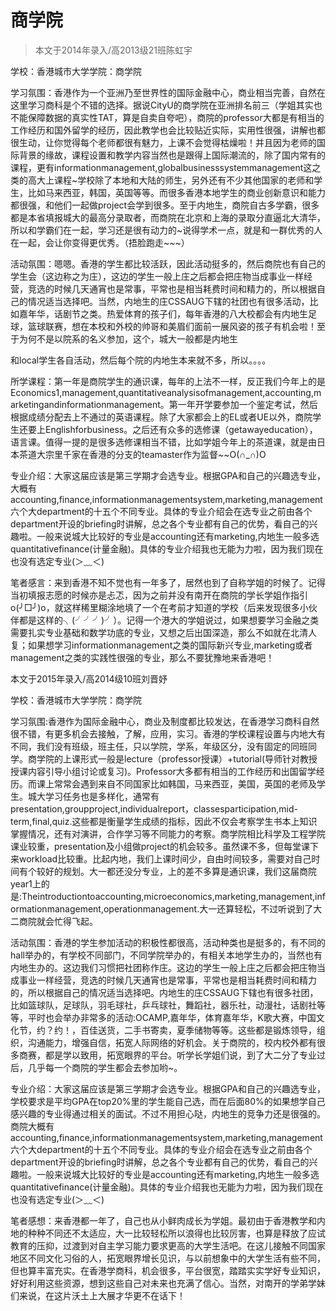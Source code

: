 
# 商学院  

> 本文于2014年录入/高2013级21班陈虹宇  

学校：香港城市大学学院：商学院

学习氛围：香港作为一个亚洲乃至世界性的国际金融中心，商业相当完善，自然在这里学习商科是个不错的选择。据说CityU的商学院在亚洲排名前三（学姐其实也不能保障数据的真实性TAT，算是自卖自夸吧），商院的professor大都是有相当的工作经历和国外留学的经历，因此教学也会比较贴近实际，实用性很强，讲解也都很生动，让你觉得每个老师都很有魅力，上课不会觉得枯燥啦！并且因为老师的国际背景的缘故，课程设置和教学内容当然也是跟得上国际潮流的，除了国内常有的课程，更有informationmanagement,globalbusinesssystemmanagement这之类的高大上课程~学校除了本地和大陆的师生，另外还有不少其他国家的老师和学生，比如马来西亚，韩国，英国等等。而很多香港本地学生的商业创新意识和能力都很强，和他们一起做project会学到很多。至于内地生，商院自古多学霸，很多都是本省填报城大的最高分录取者，而商院在北京和上海的录取分直逼北大清华，所以和学霸们在一起，学习还是很有动力的~说得学术一点，就是和一群优秀的人在一起，会让你变得更优秀。（捂脸跑走~~~）

活动氛围：嗯嗯。香港的学生都比较活跃，因此活动挺多的，然后商院也有自己的学生会（这边称之为庄），这边的学生一般上庄之后都会把庄物当成事业一样经营，竞选的时候几天通宵也是常事，平常也是相当耗费时间和精力的，所以根据自己的情况适当选择吧。当然，内地生的庄CSSAUG下辖的社团也有很多活动，比如嘉年华，话剧节之类。热爱体育的孩子们，每年香港的八大校都会有内地生足球，篮球联赛，想在本校和外校的帅哥和美眉们面前一展风姿的孩子有机会啦！至于为何不是以院系的名义参加，这个，城大一般都是内地生

和local学生各自活动，然后每个院的内地生本来就不多，所以。。。。

所学课程：第一年是商院学生的通识课，每年的上法不一样，反正我们今年上的是Economics1,management,quantitativeanalysisofmanagement,accounting,marketingandinformationmanagement。第一年开学要参加一个鉴定考试，然后根据成绩分配去上不通过的英语课程。除了大家都会上的EL或者UE以外，商院学生还要上Englishforbusiness。之后还有众多的选修课（getawayeducation），语言课。值得一提的是很多选修课相当不错，比如学姐今年上的茶道课，就是由日本茶道大宗里千家在香港的分支的teamaster作为监督~~O(∩_∩)O

专业介绍：大家这届应该是第三学期才会选专业。根据GPA和自己的兴趣选专业，大概有accounting,finance,informationmanagementsystem,marketing,management六个大department的十五个不同专业。具体的专业介绍会在选专业之前由各个department开设的briefing时讲解，总之各个专业都有自己的优势，看自己的兴趣啦。一般来说城大比较好的专业是accounting还有marketing,内地生一般多选quantitativefinance(计量金融)。具体的专业介绍我也无能为力啦，因为我们现在也没有选定专业(＞﹏＜)

笔者感言：来到香港不知不觉也有一年多了，居然也到了自称学姐的时候了。记得当初填报志愿的时候亦是忐忑，因为之前并没有南开在商院的学长学姐作指引o(╯□╯)o，就这样稀里糊涂地填了一个在考前才知道的学校（后来发现很多小伙伴都是这样的╮(╯╯╯)╯）。记得一个港大的学姐说过，如果想要学习金融之类需要扎实专业基础和数学功底的专业，又想之后出国深造，那么不如就在北清人复；如果想学习informationmanagement之类的国际新兴专业,marketing或者management之类的实践性很强的专业，那么不要犹豫地来香港吧！

本文于2015年录入/高2014级10班刘晋妤

学校：香港城市大学学院：商学院

学习氛围:香港作为国际金融中心，商业及制度都比较发达，在香港学习商科自然很不错，有更多机会去接触，了解，应用，实习。香港的学校课程设置与内地大有不同，我们没有班级，班主任，只以学院，学系，年级区分，没有固定的同班同学。商学院的上课形式一般是lecture（professor授课）+tutorial(导师针对教授授课内容引导小组讨论或复习)。Professor大多都有相当的工作经历和出国留学经历。而课上常常会遇到来自不同国家比如韩国，马来西亚，美国，英国的老师及学生。城大学习任务也是多样化，通常有presentation,groupproject,individualreport，classesparticipation,mid-term,final,quiz.这些都是衡量学生成绩的指标，因此不仅会考察学生书本上知识掌握情况，还有对演讲，合作学习等不同能力的考察。商学院相比科学及工程学院课业较重，presentation及小组做project的机会较多。虽然课不多，但每堂课下来workload比较重。比起内地，我们上课时间少，自由时间较多，需要对自己时间有个较好的规划。大一都还没分专业，上的差不多算是通识课，我们这届商院year1上的是:Theintroductiontoaccounting,microeconomics,marketing,management,informationmanagement,operationmanagement.大一还算轻松，不过听说到了大二商院就会忙得飞起。

活动氛围：香港的学生参加活动的积极性都很高，活动种类也是挺多的，有不同的hall举办的，有学校不同部门，不同学院举办的，有相关本地学生办的，当然也有内地生办的。这边我们习惯把社团称作庄。这边的学生一般上庄之后都会把庄物当成事业一样经营，竞选的时候几天通宵也是常事，平常也是相当耗费时间和精力的，所以根据自己的情况适当选择吧。内地生的庄CSSAUG下辖也有很多社团，比如篮球队，足球队，羽毛球社，乒乓球社，舞蹈社，器乐社，动漫社，话剧社等等，平时也会举办非常多的活动:OCAMP,嘉年华，体育嘉年华，K歌大赛，中国文化节，约？约！，百佳送货，二手书寄卖，夏季储物等等。这些都是锻炼领导，组织，沟通能力，增强自信，拓宽人际网络的好机会。关于商院的，校内校外都有很多商赛，都是学以致用，拓宽眼界的平台。听学长学姐们说，到了大二分了专业过后，几乎每一个商院的学生都会去参加哟~。

专业介绍：大家这届应该是第三学期才会选专业。根据GPA和自己的兴趣选专业，学校要求是平均GPA在top20%里的学生能自己选，而在后面80%的如果想学自己感兴趣的专业得通过相关的面试。不过不用担心哒，内地生的竞争力还是很强的。商院大概有accounting,finance,informationmanagementsystem,marketing,management六个大department的十五个不同专业。具体的专业介绍会在选专业之前由各个department开设的briefing时讲解，总之各个专业都有自己的优势，看自己的兴趣啦。一般来说城大比较好的专业是accounting还有marketing,内地生一般多选quantitativefinance(计量金融)。具体的专业介绍我也无能为力啦，因为我们现在也没有选定专业(＞﹏＜)

笔者感想：来香港都一年了，自己也从小鲜肉成长为学姐。最初由于香港教学和内地的种种不同还不太适应，大一比较轻松所以浪得也比较厉害，也算是释放了应试教育的压抑，过渡到对自主学习能力要求更高的大学生活吧。在这儿接触不同国家地区不同文化习俗的人，拓宽眼界增长见识，与以前想象中的大学生活有些不同，但也算丰富充实。在香港学商科，机会很多，平台很宽，踏踏实实学好专业知识，好好利用这些资源，想到这些自己对未来也充满了信心。当然，对南开的学弟学妹们来说，在这片沃土上大展才华更不在话下！


